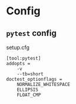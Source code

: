 # Config

## `pytest` config
setup.cfg
```
[tool:pytest]
addopts =
    -v
    --tb=short
doctest_optionflags =
    NORMALIZE_WHITESPACE
    ELLIPSIS
    FLOAT_CMP
```
